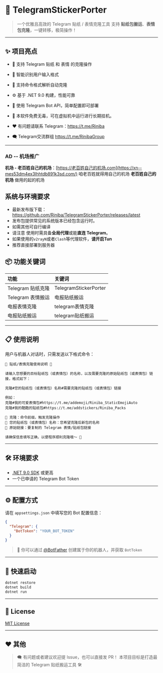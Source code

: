 # 🚀 TelegramStickerPorter

> 一个优雅且高效的 Telegram 贴纸 / 表情克隆工具
> 支持 **贴纸包搬运**、**表情包克隆**，一键转移，极简操作！

------

## ✨ 项目亮点

- 💎 支持 Telegram 贴纸 和 表情 的克隆操作
- 🧠 智能识别用户输入格式
- 🔄 支持命令格式解析自动克隆
- ⚙️ 基于 .NET 9.0 构建，性能可靠
- 🔐 使用 Telegram Bot API，简单配置即可部署

- 🧩 本软件免费无毒，可在虚拟机中运行进行长期挂机。
- ❤️ 有问题请联系 Telegram：https://t.me/Riniba
- 🗨️ Telegram交流群组 https://t.me/RinibaGroup

------

### AD -- 机场推广



**机场 - 老百姓自己的机场**：[https://老百姓自己的机场.com](https://xn--mes53dm4ex3lhhtdb891k3sd.com/)
咱老百姓就得用自己的机场 **老百姓自己的机场** 做用的起的机场

## 系统与环境要求



- 最新发布版下载：https://github.com/Riniba/TelegramStickerPorter/releases/latest
- 发布包提供常见的系统版本已经包含运行时。
- 如需其他可自行编译
- 请注意 使用时需具备**全局代理**或能**直连 Telegram**。
- 如果使用的`v2rayN`或者`Clash`等代理软件，**请开启Tun**
- 推荐直接部署到服务器

## 📦 功能关键词

| 功能              | 关键词                |
| :---------------- | :-------------------- |
| Telegram 贴纸克隆 | TelegramStickerPorter |
| Telegram 表情搬运 | 电报贴纸搬运          |
| 电报表情克隆      | telegram表情克隆      |
| 电报贴纸搬运      | telegram贴纸搬运      |

------

## 📋 使用说明

用户与机器人对话时，只需发送以下格式命令：

```
💎 贴纸/表情克隆使用说明 💎
 
请输入您想要的目标贴纸包（或表情包）的名称，以及需要克隆的原始贴纸包（或表情包）链接，格式如下： 
 
克隆#您的贴纸包（或表情包）名称#需要克隆的贴纸包（或表情包）链接
 
例如：  
克隆#我的可爱表情包#https://t.me/addemoji/Riniba_StaticEmojiAuto  
克隆#我的酷酷的贴纸包#https://t.me/addstickers/Riniba_Packs  

🔹 克隆：命令前缀，触发克隆操作  
🔹 您的贴纸包（或表情包）名称：您希望克隆后新包的名称  
🔹 原始链接：要复制的 Telegram 表情/贴纸包链接  

请确保信息填写正确，以便程序顺利克隆哦～ 🚀
```

------

## 🛠 环境要求

- [.NET 9.0 SDK](https://dotnet.microsoft.com/en-us/download/dotnet/9.0) 或更高
- 一个已申请的 Telegram Bot Token

------

## ⚙️ 配置方式

请在 `appsettings.json` 中填写您的 Bot 配置信息：

```json
{
  "Telegram": {
    "BotToken": "YOUR_BOT_TOKEN"
  }
}
```

> 🎯 你可以通过 [@BotFather](https://t.me/BotFather) 创建属于你的机器人，并获取 `BotToken`

------

## 🚀 快速启动

```bash
dotnet restore
dotnet build
dotnet run
```

------

## 📃 License

[MIT License](https://github.com/Riniba/TelegramStickerPorter/blob/main/LICENSE)

------

## ❤️ 其他

> 🗨️ 有问题或者建议欢迎提 Issue，也可以直接发 PR！
> 本项目目标是打造最简洁的 Telegram 贴纸搬运工具 🛠️